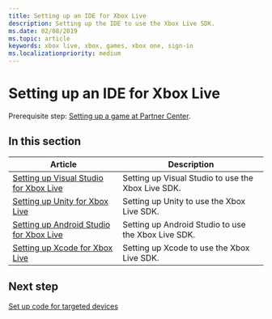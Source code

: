 ```yaml
---
title: Setting up an IDE for Xbox Live
description: Setting up the IDE to use the Xbox Live SDK.
ms.date: 02/08/2019
ms.topic: article
keywords: xbox live, xbox, games, xbox one, sign-in
ms.localizationpriority: medium
---
```

# Setting up an IDE for Xbox Live

Prerequisite step: [Setting up a game at Partner Center](setup-partner-center.md).


## In this section

| Article | Description |
|---------|-------------|
| [Setting up Visual Studio for Xbox Live](setup-visual-studio.md) | Setting up Visual Studio to use the Xbox Live SDK. |
| [Setting up Unity for Xbox Live](setup-unity.md) | Setting up Unity to use the Xbox Live SDK. |
| [Setting up Android Studio for Xbox Live](setup-android-studio.md) | Setting up Android Studio to use the Xbox Live SDK. |
| [Setting up Xcode for Xbox Live](setup-xcode.md) | Setting up Xcode to use the Xbox Live SDK. |


## Next step

[Set up code for targeted devices](../setup-targets.md)
